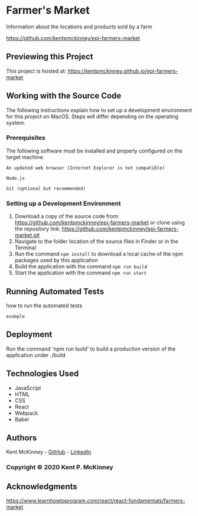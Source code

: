<!-- Category: Epicodus;React;HTML/CSS/JS -->
# Farmer's Market

Information about the locations and products sold by a farm

https://github.com/kentpmckinney/epi-farmers-market

## Previewing this Project

This project is hosted at: https://kentpmckinney.github.io/epi-farmers-market

## Working with the Source Code

The following instructions explain how to set up a development environment for this project on MacOS. Steps will differ depending on the operating system.

### Prerequisites

The following software must be installed and properly configured on the target machine. 

```
An updated web browser (Internet Explorer is not compatible)
```
```
Node.js
```
```
Git (optional but recommended)
```

### Setting up a Development Environment

1. Download a copy of the source code from: https://github.com/kentpmckinney/epi-farmers-market
   or clone using the repository link: https://github.com/kentpmckinney/epi-farmers-market.git
2. Navigate to the folder location of the source files in Finder or in the Terminal
3. Run the command `npm install` to download a local cache of the npm packages used by this application
4. Build the application with the command `npm run build`
5. Start the application with the command `npm run start`

## Running Automated Tests

how to run the automated tests

```
example
```

## Deployment

Run the command 'npm run build' to build a production version of the application under ./build

## Technologies Used

* JavaScript
* HTML
* CSS
* React
* Webpack
* Babel

## Authors

Kent McKinney - [GitHub](https://github.com/kentpmckinney) - [LinkedIn](https://www.linkedin.com/in/kentpmckinney/)

### Copyright &copy; 2020 Kent P. McKinney

## Acknowledgments

https://www.learnhowtoprogram.com/react/react-fundamentals/farmers-market
